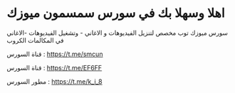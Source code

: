 اهلا وسهلا بك في سورس سمسمون ميوزك 
=====================

سورس ميوزك توب مخصص لتنزيل الفيديوهات و الاغاني - وتشغيل الفيديوهات -الاغاني في المكالمات الكروب

قناة السورس : https://t.me/smcun

قناة السورس : https://t.me/EF6FF

مطور السورس : https://t.me/k_i_8
